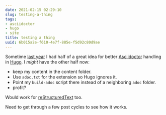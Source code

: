 ```yaml
---
date: 2021-02-15 02:29:10
slug: testing-a-thing
tags:
- asciidoctor
- hugo
- site
title: testing a thing
uuid: 6b015a2e-f610-4e7f-885e-f5d92c80d9ae
---
```


[last year]: /post/2020/05/letting-ruby-build-asciidoctor-files-for-hugo/
[Asciidoctor]: https://asciidoctor.org/
[Hugo]: https://gohugo.io

Sometime [last year][] I had half of a great idea for better [Asciidoctor][]
handling in [Hugo][]. I *might* have the other half now:

* keep my content in the content folder.
* Use `adoc.txt` for the extension so Hugo ignores it.
* Point my `build-adoc` script there instead of a neighboring `adoc` folder.
* profit?

[reStructuredText]: /tags/rst

Would work for [reStructuredText][] too.

Need to get through a few post cycles to see how it works.